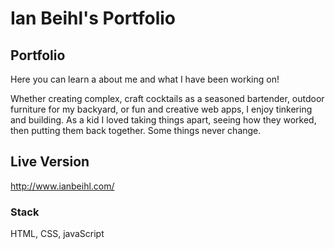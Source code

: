 # Ian Beihl's Portfolio

## Portfolio
Here you can learn a about me and what I have been working on!

Whether creating complex, craft cocktails as a seasoned bartender, outdoor furniture for my backyard, or fun and creative web apps, I enjoy tinkering and building. As a kid I loved taking things apart, seeing how they worked, then putting them back together. Some things never change.

## Live Version
http://www.ianbeihl.com/



### Stack
HTML, CSS, javaScript
